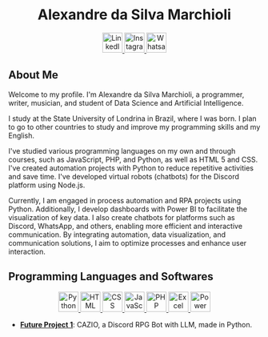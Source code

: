 # <div align="center">Alexandre da Silva Marchioli</div>

<div align="center">
    <a href="https://www.linkedin.com/in/alexandre-marchioli/" target="_blank">
        <img src="https://upload.wikimedia.org/wikipedia/commons/8/81/LinkedIn_icon.svg" alt="LinkedIn" width="40" height="40">
    </a>
    <a href="https://www.instagram.com/alexandre.marchioli/" target="_blank">
        <img src="https://upload.wikimedia.org/wikipedia/commons/e/e7/Instagram_logo_2016.svg" alt="Instagram" width="40" height="40">
    </a>
    <a href="https://api.whatsapp.com/send?phone=5543999102235" target="_blank">
        <img src="https://upload.wikimedia.org/wikipedia/commons/6/6b/WhatsApp.svg" alt="Whatsapp" width="40" height="40">
    </a>
</div>

## About Me
Welcome to my profile. I'm Alexandre da Silva Marchioli, a programmer, writer, musician, and student of Data Science and Artificial Intelligence.

I study at the State University of Londrina in Brazil, where I was born. I plan to go to other countries to study and improve my programming skills and my English.

I've studied various programming languages on my own and through courses, such as JavaScript, PHP, and Python, as well as HTML 5 and CSS. I've created automation projects with Python to reduce repetitive activities and save time. I've developed virtual robots (chatbots) for the Discord platform using Node.js.

Currently, I am engaged in process automation and RPA projects using Python. Additionally, I develop dashboards with Power BI to facilitate the visualization of key data. I also create chatbots for platforms such as Discord, WhatsApp, and others, enabling more efficient and interactive communication.
By integrating automation, data visualization, and communication solutions, I aim to optimize processes and enhance user interaction.
## Programming Languages ​​and Softwares

<div align="center">
    <a href="https://www.python.org/" target="_blank">
        <img src="https://img.icons8.com/color/48/000000/python.png" alt="Python" width="40" height="40">
    </a>
    <a href="https://developer.mozilla.org/en-US/docs/Web/HTML" target="_blank">
        <img src="https://img.icons8.com/color/48/000000/html-5.png" alt="HTML" width="40" height="40">
    </a>
    <a href="https://developer.mozilla.org/en-US/docs/Web/CSS" target="_blank">
        <img src="https://img.icons8.com/color/48/000000/css3.png" alt="CSS" width="40" height="40">
    </a>
    <a href="https://developer.mozilla.org/en-US/docs/Web/JavaScript" target="_blank">
        <img src="https://img.icons8.com/color/48/000000/javascript.png" alt="JavaScript" width="40" height="40">
    </a>
    <a href="https://www.php.net/" target="_blank">
        <img src="https://img.icons8.com/color/48/000000/php.png" alt="PHP" width="40" height="40">
    </a>
    <a href="https://www.microsoft.com/en-us/microsoft-365/excel" target="_blank">
        <img src="https://img.icons8.com/color/48/000000/microsoft-excel-2019.png" alt="Excel" width="40" height="40">
    </a>
    <a href="https://www.microsoft.com/pt-br/power-platform/products/power-bi" target="_blank">
        <img src="https://upload.wikimedia.org/wikipedia/commons/c/cf/New_Power_BI_Logo.svg" alt="Power BI" width="40" height="40">
    </a>
</div>

- **[Future Project 1](#)**: CAZIO, a Discord RPG Bot with LLM, made in Python.
